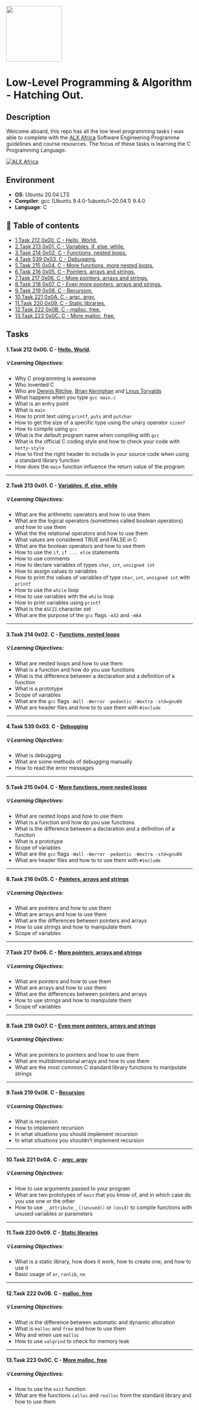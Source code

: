 <img src="https://upload.wikimedia.org/wikipedia/commons/1/18/C_Programming_Language.svg" width=150 height=150/> 

# Low-Level Programming & Algorithm - Hatching Out.

## Description

Welcome aboard, this repo has all the low level programming tasks I was able to complete with the [ALX Africa](https://www.alxafrica.com/) Software Engineering Programme guidelines and course resources. The focus of these tasks is learning the C Programming Language.

<a href="https://www.alxafrica.com/">
<img alt="ALX Africa" src="https://cdn1.vc4a.com/media/2021/05/alx-banner.jpg"/>
</a>

## Environment

- **OS**: Ubuntu 20.04 LTS
- **Compiler**: gcc (Ubuntu 9.4.0-1ubuntu1~20.04.1) 9.4.0
- **Language**: C

## 📝 Table of contents

- [1.Task 212 0x00. C - Hello, World.](https://github.com/Real-Sello/alx-low_level_programming#1task-212-0x00-c---hello-world)
- [2.Task 213 0x01. C - Variables, if, else, while.](https://github.com/Real-Sello/alx-low_level_programming#2task-213-0x01-c---variables-if-else-while)
- [3.Task 214 0x02. C - Functions, nested loops.](https://github.com/Real-Sello/alx-low_level_programming#3task-214-0x02-c---functions-nested-loops)
- [4.Task 539 0x03. C - Debugging.
](https://github.com/Real-Sello/alx-low_level_programming#4task-539-0x03-c---debugging)
- [5.Task 215 0x04. C - More functions, more nested loops.](https://github.com/Real-Sello/alx-low_level_programming#5task-215-0x04-c---more-functions-more-nested-loops)
- [6.Task 216 0x05. C - Pointers, arrays and strings.](https://github.com/Real-Sello/alx-low_level_programming#6task-216-0x05-c---pointers-arrays-and-strings)
- [7.Task 217 0x06. C - More pointers, arrays and strings.](https://github.com/Real-Sello/alx-low_level_programming#7task-217-0x06-c---more-pointers-arrays-and-strings)
- [8.Task 218 0x07. C - Even more pointers, arrays and strings.](https://github.com/Real-Sello/alx-low_level_programming#8task-218-0x07-c---even-more-pointers-arrays-and-strings)
- [9.Task 219 0x08. C - Recursion.](https://github.com/Real-Sello/alx-low_level_programming#9task-219-0x08-c---recursion)
- [10.Task 221 0x0A. C - argc, argv.](https://github.com/Real-Sello/alx-low_level_programming#10task-221-0x0a-c---argc-argv)
- [11.Task 220 0x09. C - Static libraries.](https://github.com/Real-Sello/alx-low_level_programming#11task-220-0x09-c---static-libraries)
- [12.Task 222 0x0B. C - malloc, free.](https://github.com/Real-Sello/alx-low_level_programming#12task-222-0x0b-c---malloc-free)
- [13.Task 223 0x0C. C - More malloc, free.](https://github.com/Real-Sello/alx-low_level_programming#13task-223-0x0c-c---more-malloc-free)

## Tasks

#### 1.Task 212 0x00. C - [Hello, World](https://github.com/Real-Sello/alx-low_level_programming/tree/master/0x00-hello_world/).

##### 💡 _Learning Objectives:_

- Why C programming is awesome
- Who invented C
- Who are [Dennis Ritchie](https://en.wikipedia.org/wiki/Dennis_Ritchie), [Brian Kernighan](https://en.wikipedia.org/wiki/Brian_Kernighan) and [Linus Torvalds](https://en.wikipedia.org/wiki/Linus_Torvalds)
- What happens when you type ```gcc main.c```
- What is an entry point
- What is ```main```
- How to print text using ```printf```, ```puts``` and ```putchar```
- How to get the size of a specific type using the unary operator ```sizeof```
- How to compile using ```gcc```
- What is the default program name when compiling with ```gcc```
- What is the official C coding style and how to check your code with ```betty-style```
- How to find the right header to include in your source code when using a standard library function
- How does the ```main``` function influence the return value of the program
---
#### 2.Task 213 0x01. C - [Variables, if, else, while](https://github.com/Real-Sello/alx-low_level_programming/tree/master/0x01-variables_if_else_while)

##### 💡 _Learning Objectives:_

- What are the arithmetic operators and how to use them
- What are the logical operators (sometimes called boolean operators) and how to use them
- What the the relational operators and how to use them
- What values are considered TRUE and FALSE in C
- What are the boolean operators and how to use them
- How to use the ```if```, ```if ... else``` statements
- How to use comments
- How to declare variables of types ```char```, ```int```, ```unsigned int```
- How to assign values to variables
- How to print the values of variables of type ```char```, ```int```, ```unsigned int``` with ```printf```
- How to use the ```while``` loop
- How to use variables with the ```while``` loop
- How to print variables using ```printf```
- What is the ```ASCII``` character set
- What are the purpose of the ```gcc``` flags ```-m32``` and ```-m64```
---
#### 3.Task 214 0x02. C - [Functions, nested loops](https://github.com/Real-Sello/alx-low_level_programming/tree/master/0x02-functions_nested_loops)

##### 💡 _Learning Objectives:_

- What are nested loops and how to use them
- What is a function and how do you use functions
- What is the difference between a declaration and a definition of a function
- What is a prototype
- Scope of variables
- What are the ```gcc``` flags ```-Wall -Werror -pedantic -Wextra -std=gnu89```
- What are header files and how to to use them with ```#include```
---
#### 4.Task 539 0x03. C - [Debugging](https://github.com/Real-Sello/alx-low_level_programming/tree/master/0x03-debugging)

##### 💡 _Learning Objectives:_

- What is debugging
- What are some methods of debugging manually
- How to read the error messages
---
#### 5.Task 215 0x04. C - [More functions, more nested loops](https://github.com/Real-Sello/alx-low_level_programming/tree/master/0x04-more_functions_nested_loops)

##### 💡 _Learning Objectives:_

- What are nested loops and how to use them
- What is a function and how do you use functions
- What is the difference between a declaration and a definition of a function
- What is a prototype
- Scope of variables
- What are the ```gcc``` flags ```-Wall -Werror -pedantic -Wextra -std=gnu89```
- What are header files and how to to use them with ```#include```
---
#### 6.Task 216 0x05. C - [Pointers, arrays and strings](https://github.com/Real-Sello/alx-low_level_programming/tree/master/0x05-pointers_arrays_strings)

##### 💡 _Learning Objectives:_

- What are pointers and how to use them
- What are arrays and how to use them
- What are the differences between pointers and arrays
- How to use strings and how to manipulate them
- Scope of variables
---
#### 7.Task 217 0x06. C - [More pointers, arrays and strings](https://github.com/Real-Sello/alx-low_level_programming/tree/master/0x06-pointers_arrays_strings)

##### 💡 _Learning Objectives:_

- What are pointers and how to use them
- What are arrays and how to use them
- What are the differences between pointers and arrays
- How to use strings and how to manipulate them
- Scope of variables
---
#### 8.Task 218 0x07. C - [Even more pointers, arrays and strings](https://github.com/Real-Sello/alx-low_level_programming/tree/master/0x07-pointers_arrays_strings)

##### 💡 _Learning Objectives:_

- What are pointers to pointers and how to use them
- What are multidimensional arrays and how to use them
- What are the most common C standard library functions to manipulate strings
---
#### 9.Task 219 0x08. C - [Recursion](https://github.com/Real-Sello/alx-low_level_programming/tree/master/0x08-recursion)

##### 💡 _Learning Objectives:_

- What is recursion
- How to implement recursion
- In what situations you should implement recursion
- In what situations you shouldn’t implement recursion
---
#### 10.Task 221 0x0A. C - [argc, argv](https://github.com/Real-Sello/alx-low_level_programming/tree/master/0x0A-argc_argv)

##### 💡 _Learning Objectives:_

- How to use arguments passed to your program
- What are two prototypes of ```main``` that you know of, and in which case do you use one or the other
- How to use ```__attribute__((unused))``` or ```(void)``` to compile functions with unused variables or parameters
---
#### 11.Task 220 0x09. C - [Static libraries](https://github.com/Real-Sello/alx-low_level_programming/tree/master/0x09-static_libraries)

##### 💡 _Learning Objectives:_

- What is a static library, how does it work, how to create one, and how to use it
- Basic usage of ```ar```, ```ranlib```, ```nm```
---
#### 12.Task 222 0x0B. C - [malloc, free](https://github.com/Real-Sello/alx-low_level_programming/tree/master/0x0B-malloc_free)

##### 💡 _Learning Objectives:_

- What is the difference between automatic and dynamic allocation
- What is ```malloc``` and ```free``` and how to use them
- Why and when use ```malloc```
- How to use ```valgrind``` to check for memory leak
---
#### 13.Task 223 0x0C. C - [More malloc, free](https://github.com/Real-Sello/alx-low_level_programming/tree/master/0x0C-more_malloc_free)

##### 💡 _Learning Objectives:_

- How to use the ```exit``` function
- What are the functions ```calloc``` and ```realloc``` from the standard library and how to use them
